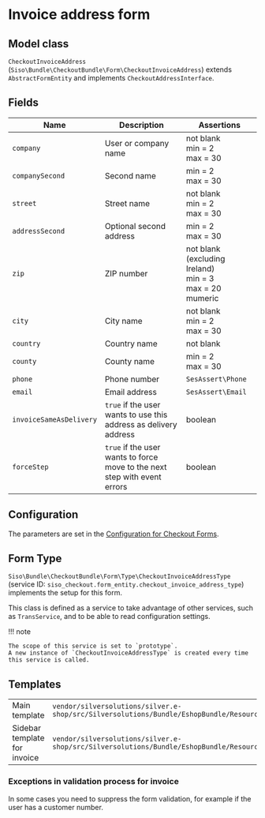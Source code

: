 # Invoice address form

## Model class

`CheckoutInvoiceAddress` (`Siso\Bundle\CheckoutBundle\Form\CheckoutInvoiceAddress`)
extends `AbstractFormEntity` and implements `CheckoutAddressInterface`.

## Fields

|Name|Description|Assertions|
|--- |--- |--- |
|`company`|User or company name|not blank</br>min = 2</br>max = 30|
|`companySecond`|Second name|min = 2</br>max = 30|
|`street`|Street name|not blank</br>min = 2</br>max = 30|
|`addressSecond`|Optional second address|min = 2</br>max = 30|
|`zip`|ZIP number|not blank (excluding Ireland)</br>min = 3</br>max = 20</br>mumeric|
|`city`|City name|not blank</br>min = 2</br>max = 30|
|`country`|Country name|not blank|
|`county`|County name|min = 2</br>max = 30|
|`phone`|Phone number|`SesAssert\Phone`|
|`email`|Email address|`SesAssert\Email`|
|`invoiceSameAsDelivery`|`true` if the user wants to use this address as delivery address|boolean|
|`forceStep`|`true` if the user wants to force move to the next step with event errors|boolean|

## Configuration

The parameters are set in the [Configuration for Checkout Forms](configuration_for_checkout_forms.md).

## Form Type

`Siso\Bundle\CheckoutBundle\Form\Type\CheckoutInvoiceAddressType`
(service ID: `siso_checkout.form_entity.checkout_invoice_address_type`)
implements the setup for this form.

This class is defined as a service to take advantage of other services, such as `TransService`,
and to be able to read configuration settings.

!!! note 

    The scope of this service is set to `prototype`.
    A new instance of `CheckoutInvoiceAddressType` is created every time this service is called.

## Templates

|                              |        |
| ---------------------------- | -------|
| Main template                | `vendor/silversolutions/silver.e-shop/src/Silversolutions/Bundle/EshopBundle/Resources/views/Checkout/checkout_invoice_address.html.twig` |
| Sidebar template for invoice | `vendor/silversolutions/silver.e-shop/src/Silversolutions/Bundle/EshopBundle/Resources/views/Checkout/sidebar_invoice_address.html.twig`  |

### Exceptions in validation process for invoice

In some cases you need to suppress the form validation, for example
if the user has a customer number.
